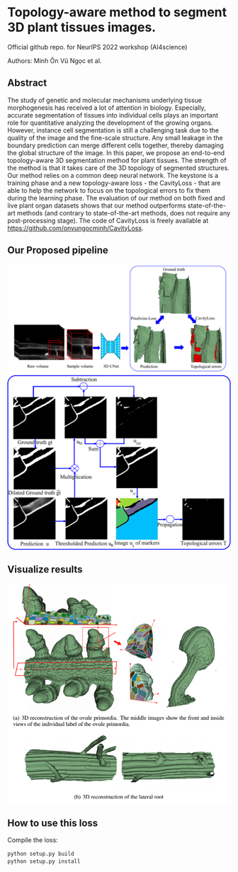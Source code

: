 # Topology-aware method to segment 3D plant tissues images.

Official github repo. for NeurIPS 2022 workshop (AI4science)

Authors: Minh Ôn Vũ Ngọc et al.

## Abstract

The study of genetic and molecular mechanisms underlying tissue morphogenesis has received a lot of attention in biology. Especially, accurate segmentation of tissues into individual cells plays an important role for quantitative analyzing the development of the growing organs. However, instance cell segmentation is still a challenging task due to the quality of the image and the fine-scale structure. Any small leakage in the boundary prediction can merge different cells together, thereby damaging the global structure of the image. In this paper, we propose an end-to-end topology-aware 3D segmentation method for plant tissues. The strength of the method is that it takes care of the 3D topology of segmented structures. Our method relies on a common deep neural network. The keystone is a training phase and a new topology-aware loss - the CavityLoss - that are able to help the network to focus on the topological errors to fix them during the learning phase. The evaluation of our method on both fixed and live plant organ datasets shows that our method outperforms state-of-the-art methods (and contrary to state-of-the-art methods, does not require any post-processing stage). The code of CavityLoss is freely available at https://github.com/onvungocminh/CavityLoss.

## Our Proposed pipeline

![Results](./images/pipeline.PNG)
![Results](./images/critical.png)

## Visualize results

![Results](./images/result.PNG)

## How to use this loss

Compile the loss:
```bash
python setup.py build
python setup.py install
```



